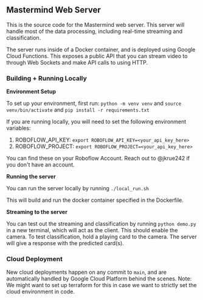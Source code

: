 ## Mastermind Web Server
This is the source code for the Mastermind web server. This server will handle most of the data processing, including real-time streaming and classification. 

The server runs inside of a Docker container, and is deployed using Google Cloud Functions. This exposes a public API that you can stream video to through Web Sockets and make API calls to using HTTP.

### Building + Running Locally

<b>Environment Setup</b>

To set up your environment, first run:
`python -m venv venv`
and 
`source venv/bin/activate`
and 
`pip install -r requirements.txt`

If you are running locally, you will need to set the following environment variables:

1. ROBOFLOW_API_KEY: `export ROBOFLOW_API_KEY=<your_api_key_here>`
2. ROBOFLOW_PROJECT: `export ROBOFLOW_PROJECT=<your_api_key_here>`

You can find these on your Roboflow Account. Reach out to @jkrue242 if you don't have an account.

<b>Running the server</b>

You can run the server locally by running 
`./local_run.sh`

This will build and run the docker container specified in the Dockerfile.

<b>Streaming to the server</b>

You can test out the streaming and classification by running 
`python demo.py` 
in a new terminal, which will act as the client. This should enable the camera. To test classification, hold a playing card to the camera. The server will give a response with the predicted card(s).

### Cloud Deployment
New cloud deployments happen on any commit to `main`, and are automatically handled by Google Cloud Platform behind the scenes. Note: We might want to set up terraform for this in case we want to strictly set the cloud environment in code. 
